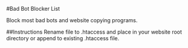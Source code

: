#Bad Bot Blocker List                  
                                            
Block most bad bots and website copying programs.		   

##Instructions
Rename file to .htaccess and place in your website root directory or append to existing .htaccess file. 
